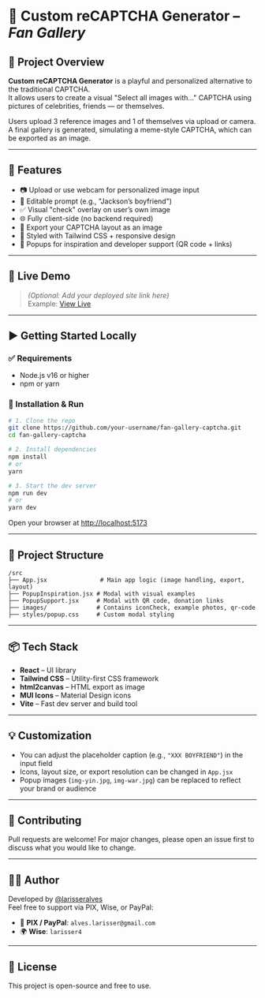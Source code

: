 
# 🧩 Custom reCAPTCHA Generator – *Fan Gallery*

## 📌 Project Overview

**Custom reCAPTCHA Generator** is a playful and personalized alternative to the traditional CAPTCHA.  
It allows users to create a visual "Select all images with..." CAPTCHA using pictures of celebrities, friends — or themselves.

Users upload 3 reference images and 1 of themselves via upload or camera. A final gallery is generated, simulating a meme-style CAPTCHA, which can be exported as an image.

---

## 🎯 Features

- 📷 Upload or use webcam for personalized image input
- 🧠 Editable prompt (e.g., "Jackson’s boyfriend")
- ✅ Visual "check" overlay on user’s own image
- 🌐 Fully client-side (no backend required)
- 💾 Export your CAPTCHA layout as an image
- 🎨 Styled with Tailwind CSS + responsive design
- 💜 Popups for inspiration and developer support (QR code + links)

---

## 🚀 Live Demo

> *(Optional: Add your deployed site link here)*  
> Example: [View Live](https://yourdomain.com)

---

## ▶️ Getting Started Locally

### ✅ Requirements

- Node.js v16 or higher
- npm or yarn

### 🧪 Installation & Run

```bash
# 1. Clone the repo
git clone https://github.com/your-username/fan-gallery-captcha.git
cd fan-gallery-captcha

# 2. Install dependencies
npm install
# or
yarn

# 3. Start the dev server
npm run dev
# or
yarn dev
```

Open your browser at [http://localhost:5173](http://localhost:5173)

---

## 🧱 Project Structure

```
/src
├── App.jsx               # Main app logic (image handling, export, layout)
├── PopupInspiration.jsx # Modal with visual examples
├── PopupSupport.jsx     # Modal with QR code, donation links
├── images/              # Contains iconCheck, example photos, qr-code
├── styles/popup.css     # Custom modal styling
```

---

## 📦 Tech Stack

- **React** – UI library
- **Tailwind CSS** – Utility-first CSS framework
- **html2canvas** – HTML export as image
- **MUI Icons** – Material Design icons
- **Vite** – Fast dev server and build tool

---

## 💡 Customization

- You can adjust the placeholder caption (e.g., `"XXX BOYFRIEND"`) in the input field
- Icons, layout size, or export resolution can be changed in `App.jsx`
- Popup images (`img-yin.jpg`, `img-war.jpg`) can be replaced to reflect your brand or audience

---

## 🤝 Contributing

Pull requests are welcome! For major changes, please open an issue first to discuss what you would like to change.

---

## 🧑‍💻 Author

Developed by [@larisseralves](https://linktr.ee/larisseralves)  
Feel free to support via PIX, Wise, or PayPal:

- 💌 **PIX / PayPal**: `alves.larisser@gmail.com`
- 🌍 **Wise**: `larisser4`

---

## 📄 License

This project is open-source and free to use.
